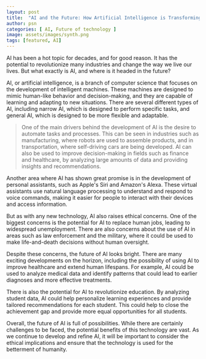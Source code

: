 ```yaml
---
layout: post
title:  "AI and the Future: How Artificial Intelligence is Transforming Industries"
author: psn
categories: [ AI, Future of technology ]
image: assets/images/synth.png
tags: [featured, AI]
---
```


AI has been a hot topic for decades, and for good reason. It has the potential to revolutionize many industries and change the way we live our lives. But what exactly is AI, and where is it headed in the future?

AI, or artificial intelligence, is a branch of computer science that focuses on the development of intelligent machines. These machines are designed to mimic human-like behavior and decision-making, and they are capable of learning and adapting to new situations. There are several different types of AI, including narrow AI, which is designed to perform specific tasks, and general AI, which is designed to be more flexible and adaptable.

>One of the main drivers behind the development of AI is the desire to automate tasks and processes. This can be seen in industries such as manufacturing, where robots are used to assemble products, and in transportation, where self-driving cars are being developed. AI can also be used to improve decision-making in fields such as finance and healthcare, by analyzing large amounts of data and providing insights and recommendations.

Another area where AI has shown great promise is in the development of personal assistants, such as Apple's Siri and Amazon's Alexa. These virtual assistants use natural language processing to understand and respond to voice commands, making it easier for people to interact with their devices and access information.

But as with any new technology, AI also raises ethical concerns. One of the biggest concerns is the potential for AI to replace human jobs, leading to widespread unemployment. There are also concerns about the use of AI in areas such as law enforcement and the military, where it could be used to make life-and-death decisions without human oversight.

Despite these concerns, the future of AI looks bright. There are many exciting developments on the horizon, including the possibility of using AI to improve healthcare and extend human lifespans. For example, AI could be used to analyze medical data and identify patterns that could lead to earlier diagnoses and more effective treatments.

There is also the potential for AI to revolutionize education. By analyzing student data, AI could help personalize learning experiences and provide tailored recommendations for each student. This could help to close the achievement gap and provide more equal opportunities for all students.

Overall, the future of AI is full of possibilities. While there are certainly challenges to be faced, the potential benefits of this technology are vast. As we continue to develop and refine AI, it will be important to consider the ethical implications and ensure that the technology is used for the betterment of humanity.